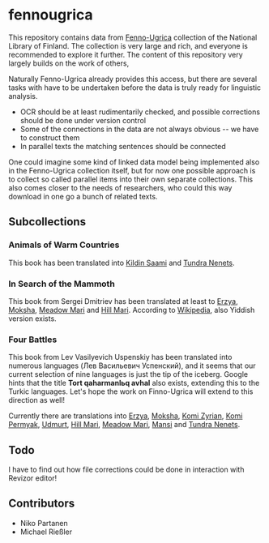 # fennougrica

This repository contains data from [Fenno-Ugrica](http://fennougrica.kansalliskirjasto.fi/) collection of the National Library of Finland. The collection is very large and rich, and everyone is recommended to explore it further. The content of this repository very largely builds on the work of others, 

Naturally Fenno-Ugrica already provides this access, but there are several tasks with have to be undertaken before the data is truly ready for linguistic analysis.

- OCR should be at least rudimentarily checked, and possible corrections should be done under version control
- Some of the connections in the data are not always obvious -- we have to construct them
- In parallel texts the matching sentences should be connected

One could imagine some kind of linked data model being implemented also in the Fenno-Ugrica collection itself, but for now one possible approach is to collect so called parallel items into their own separate collections. This also comes closer to the needs of researchers, who could this way download in one go a bunch of related texts.

## Subcollections

### Animals of Warm Countries

This book has been translated into [Kildin Saami](http://urn.fi/URN:NBN:fi-fe2016051212332) and [Tundra Nenets](http://urn.fi/URN:NBN:fi-fe2014061829336).

### In Search of the Mammoth

This book from Sergei Dmitriev has been translated at least to [Erzya](http://urn.fi/URN:NBN:fi-fe2014082533349), [Moksha](http://urn.fi/URN:NBN:fi-fe2014090844515), [Meadow Mari](http://urn.fi/URN:NBN:fi-fe2014091644700) and [Hill Mari](http://urn.fi/URN:NBN:fi-fe2014092644947). According to [Wikipedia](https://ru.wikipedia.org/wiki/%D0%9E%D0%BB%D0%B5%D0%B2%D1%81%D0%BA%D0%B8%D0%B9,_%D0%91%D0%BE%D1%80%D0%B8%D1%81_%D0%90%D0%B1%D1%80%D0%B0%D0%BC%D0%BE%D0%B2%D0%B8%D1%87), also Yiddish version exists.

### Four Battles

This book from Lev Vasilyevich Uspenskiy has been translated into numerous languages (Лев Васильевич Успенский), and it seems that our current selection of nine languages is just the tip of the iceberg. Google hints that the title **Tort qaharmanlьq avhal** also exists, extending this to the Turkic languages. Let's hope the work on Finno-Ugrica will extend to this direction as well!

Currently there are translations into [Erzya](http://urn.fi/URN:NBN:fi-fe2014082633380), [Moksha](http://urn.fi/URN:NBN:fi-fe2014090944573), [Komi Zyrian](http://urn.fi/URN:NBN:fi-fe2014102045428), [Komi Permyak](http://urn.fi/URN:NBN:fi-fe2014101045137), [Udmurt](http://urn.fi/URN:NBN:fi-fe2014092444879), [Hill Mari](http://urn.fi/URN:NBN:fi-fe2014100345029), [Meadow Mari](http://urn.fi/URN:NBN:fi-fe2014091844781), [Mansi](http://urn.fi/URN:NBN:fi-fe2014090133491) and [Tundra Nenets](http://urn.fi/URN:NBN:fi-fe2014061829330).

## Todo

I have to find out how file corrections could be done in interaction with Revizor editor!

## Contributors

- Niko Partanen
- Michael Rießler
